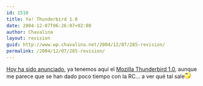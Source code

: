 ```yaml
---
id: 1510
title: Ya! Thunderbird 1.0
date: 2004-12-07T06:26:07+02:00
author: Chavalina
layout: revision
guid: http://www.wp.chavalina.net/2004/12/07/285-revision/
permalink: /2004/12/07/285-revision/
---
```

<a href="http://www.mozilla.org/press/mozilla-2004-12-7.html" target="_blank">Hoy ha sido anunciado</a>, ya tenemos aqu&iacute; el <a href="http://www.mozilla.org/products/thunderbird/" target="_blank">Mozilla Thunderbird 1.0</a>, aunque me parece que se han dado poco tiempo con la RC… a ver qué tal sale![emo](/imagenes/emoticonos/pensativo.gif)